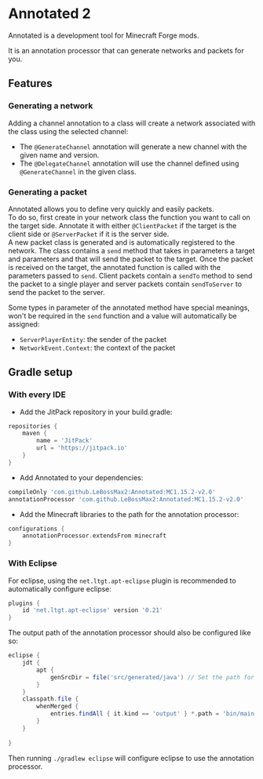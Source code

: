 # Annotated 2
Annotated is a development tool for Minecraft Forge mods.

It is an annotation processor that can generate networks and packets for you.

## Features

### Generating a network

Adding a channel annotation to a class will create a network associated with the class using the selected channel:  
* The ``@GenerateChannel`` annotation will generate a new channel with the given name and version.
* The ``@DelegateChannel`` annotation will use the channel defined using ``@GenerateChannel`` in the given class.

### Generating a packet

Annotated allows you to define very quickly and easily packets.  
To do so, first create in your network class the function you want to call on the target side.
Annotate it with either ``@ClientPacket`` if the target is the client side or ``@ServerPacket`` if it is the server side.  
A new packet class is generated and is automatically registered to the network.
The class contains a ``send`` method that takes in parameters a target and parameters and that will send the packet to the target. Once the packet is received on the target, the annotated function is called with the parameters passed to ``send``.
Client packets contain a ``sendTo`` method to send the packet to a single player and server packets contain ``sendToServer`` to send the packet to the server.

Some types in parameter of the annotated method have special meanings, won't be required in the ``send`` function and a value will automatically be assigned:  
* ``ServerPlayerEntity``: the sender of the packet
* ``NetworkEvent.Context``: the context of the packet

## Gradle setup

### With every IDE

* Add the JitPack repository in your build.gradle:

```groovy
repositories {
    maven {
        name = 'JitPack'
        url = 'https://jitpack.io'
    }
}
```

* Add Annotated to your dependencies:

```groovy
compileOnly 'com.github.LeBossMax2:Annotated:MC1.15.2-v2.0'
annotationProcessor 'com.github.LeBossMax2:Annotated:MC1.15.2-v2.0'
```

* Add the Minecraft libraries to the path for the annotation processor:

```groovy
configurations {
    annotationProcessor.extendsFrom minecraft
}
```

### With Eclipse

For eclipse, using the ``net.ltgt.apt-eclipse`` plugin is recommended to automatically configure eclipse:

```groovy
plugins {
    id 'net.ltgt.apt-eclipse' version '0.21'
}
```

The output path of the annotation processor should also be configured like so:

```groovy
eclipse {
	jdt {
		apt {
			genSrcDir = file('src/generated/java') // Set the path for the generated source code (optional)
		}
	}
	classpath.file {
		whenMerged {
			entries.findAll { it.kind == 'output' } *.path = 'bin/main' // Set the path for the generated classes to be accessible by Forge
		}
	}
			
}
```

Then running ``./gradlew eclipse`` will configure eclipse to use the annotation processor.